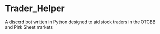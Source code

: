 # Trader_Helper
A discord bot written in Python designed to aid stock traders in the OTCBB and Pink Sheet markets
